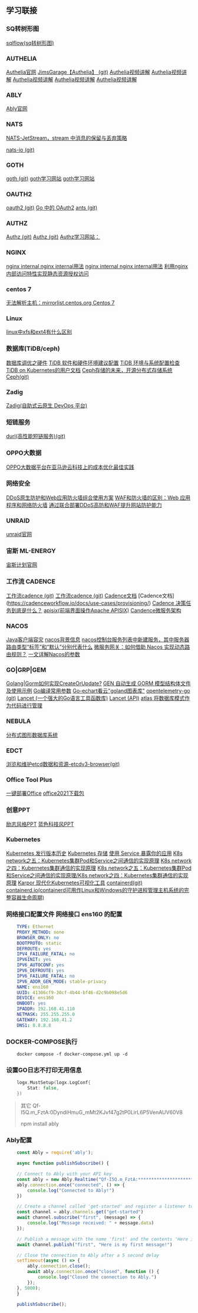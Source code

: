 ## 学习联接

### SQ转树形图
[sqlflow(sq转树形图)](https://sqlflow.gudusoft.com/#/)

### AUTHELIA
[Authelia官网](https://www.authelia.com/)
[JimsGarage【Authelia】 (git)](https://github.com/JamesTurland/JimsGarage)
[Authelia视频讲解](https://www.youtube.com/watch?v=u6H-Qwf4nZA)
[Authelia视频讲解](https://www.youtube.com/watch?v=5KtbmrUwYNQ&list=PLjLkaXQ35321q4IpOpAif7kmoExySwpF-)
[Authelia视频讲解](https://www.youtube.com/watch?v=u6H-Qwf4nZA&list=PLGSF1yrOo4mhTVB-2eqPTGYuOh03fDNN_)
[Authelia视频讲解](https://www.youtube.com/watch?v=IWNypK2WxB0&t=114s)
[Authelia视频讲解](https://www.youtube.com/watch?v=upKaY6VkQqw&t=29s)

### ABLY
[Ably官网](https://ably.com/accounts/52602/apps/87577/getting_started)

### NATS
[NATS-JetStream，stream 中消息的保留与丢弃策略](https://mp.weixin.qq.com/s?__biz=MzU5MjA3MzMzMA==&mid=2247485802&idx=1&sn=2eec827318e762ec0cbaedaa93f3372c&chksm=fe240e77c953876157bd16686197f94090ee62782153bb90a1552b0c09d210af768dd8ed8cdb&cur_album_id=3112902182745522177&scene=189#wechat_redirect)

[nats-io (git)](https://github.com/nats-io/nats.js/issues/461)

### GOTH
[goth (git)](https://github.com/markbates/goth)
[goth学习网站](https://wathsara.medium.com/asgardeo-authentication-with-golang-and-goth-2be8eea7dbe7)
[goth学习网站](https://mehdihadeli.github.io/awesome-go-education/auth-oauth/)

### OAUTH2
[oauth2 (git)](https://github.com/go-oauth2/oauth2)
[Go 中的 OAuth2](https://pkg.go.dev/golang.org/x/oauth2)
[ants (git)](https://github.com/panjf2000/ants)

### AUTHZ
[Authz (git)](https://github.com/eko/authz)
[Authz (git)](https://github.com/eko/authz/tree/master)
[Authz学习网站：](https://mehdihadeli.github.io/awesome-go-education/auth-oauth/)

### NGINX
[nginx internal nginx internal用法](https://blog.51cto.com/u_14224/10180642)
[nginx internal nginx internal用法](https://nginx.org/en/docs/http/ngx_http_core_module.html#internal)
[利用nginx内部访问特性实现静态资源授权访问](https://blog.csdn.net/leftfist/article/details/136262034)

### centos 7
[无法解析主机：mirrorlist.centos.org Centos 7](https://serverfault.com/questions/904304/could-not-resolve-host-mirrorlist-centos-org-centos-7)

### Linux
[linux中xfs和ext4有什么区别](https://aiops.com/news/post/6005.html)

### 数据库(TiDB/ceph)
[数据库调优之硬件](https://tidb.net/book/tidb-monthly/2022/2022-03/usercase/tuning-hardware)
[TiDB 软件和硬件环境建议配置](https://docs.pingcap.com/zh/tidb/stable/hardware-and-software-requirements)
[TiDB 环境与系统配置检查](https://docs.pingcap.com/zh/tidb/stable/check-before-deployment)
[TiDB on Kubernetes的用户文档](https://docs.pingcap.com/zh/tidb-in-kubernetes/stable)
[Ceph存储的未来，开源分布式存储系统](https://ceph.io/en/)
[Ceph(git)](https://github.com/ceph/ceph)

### Zadig
[Zadig(自助式云原生 DevOps 平台)](https://koderover.com/zadig)

### 短链服务
[durl(高性能短链服务)(git)](https://github.com/songangweb/durl)

### OPPO大数据
[OPPO大数据平台在亚马逊云科技上的成本优化最佳实践](https://aws.amazon.com/cn/blogs/china/optimization-practice-of-oppo-big-data-platform-on-aws/)

### 网络安全
[DDoS原生防护和Web应用防火墙组合使用方案](https://help.aliyun.com/zh/anti-ddos/anti-ddos-origin/use-cases/use-anti-ddos-origin-and-waf)
[WAF和防火墙的区别：Web 应用程序和网络防火墙](https://www.fortinet.com/cn/resources/cyberglossary/waf-vs-firewall)
[通过联合部署DDoS高防和WAF提升网站防护能力](https://help.aliyun.com/zh/waf/web-application-firewall-2-0/user-guide/protect-a-website-by-using-both-anti-ddos-pro-or-anti-ddos-premium-and-waf)



### UNRAID
[unraid官网](https://unraid.net/)

### 宙斯 ML-ENERGY
[宙斯计划官网](https://ml.energy/zeus/)

### 工作流 CADENCE
[工作流cadence (git)](https://github.com/uber/cadence)
[工作流cadence (git)](https://github.com/apache/apisix-dashboard)
[Cadence文档](https://www.instaclustr.com/support/documentation/)
[Cadence文档] (https://cadenceworkflow.io/docs/use-cases/provisioning/)
[Cadence 决策任务到底是什么？](https://stackoverflow.com/questions/62904129/what-exactly-is-a-cadence-decision-task/63964726#63964726)
[apisix(前端界面操作Apache APISIX)](https://cadenceworkflow.io/)
[Candence微服务架构](/assets/img/cadence.png "Candence微服务架构")

### NACOS
[Java客户端容灾](https://nacos.io/docs/v2/guide/user/failover/)
[nacos背景信息](https://nacos.io/zh-cn/blog/apisix.html)
[nacos控制台服务列表中新建服务，其中服务器路由类型“标签”和“默认”分别代表什么](https://nacos.io/en/blog/faq/nacos-user-question-history15002/)
[微服务网关：如何借助 Nacos 实现动态路由规则？](https://blog.csdn.net/zgz15515397650/article/details/125957781)
[一文详解Nacos的参数](https://juejin.cn/post/7066944055808098335)



### GO|GRP|GEM
[Golang|Gorm如何实现CreateOrUpdate?](https://www.hackerxiao.online/2023/10/08/gormcreateorupdate/)
[GEN 自动生成 GORM 模型结构体文件及使用示例](https://segmentfault.com/a/1190000042502370?sort=votes)
[Go编译常用参数](https://juejin.cn/post/7096772208999006244)
[Go-echart看云"goland图表库"](https://www.kancloud.cn/gopher_go/go/1010270)
[opentelemetry-go (git)](https://github.com/open-telemetry/opentelemetry-go)
[Lancet (一个强大的Go语言工具函数库)](https://www.golancet.cn/)
[Lancet (API)](https://www.golancet.cn/api/overview.html)
[atlas 将数据库模式作为代码进行管理](https://atlasgo.io/)

### NEBULA
[分布式图形数据库系统](https://www.nebula-graph.io/)

### EDCT
[浏览和维护etcd数据和资源-etcdv3-browser(git)](https://github.com/gohutool/boot4go-etcdv3-browser) 

### Office Tool Plus
[一键部署Office](https://otp.landian.vip/zh-cn/)
[office2021下载包](http://down.5v13.com/f/14211491-1043515066-ce42a9)

### 创意PPT
[励志风格PPT](https://m.51miz.com/ppt/gongzuozongjieppt/983886.html)
[蓝色科技风PPT](https://m.51miz.com/ppt/shangyejihuashuppt/953267.html)


### Kubernetes
[Kubernetes 发行版本历史](https://kubernetes.io/zh-cn/releases/)
[Kubernetes 存储](https://kubernetes.io/zh-cn/docs/concepts/storage/volumes/#:~:text=Kubernetes%20%E9%A1%B9%E7%9B%AE%E5%BB%BA%E8%AE%AE%E4%BD%A0%E8%BD%AC%E4%B8%BA%E4%BD%BF%E7%94%A8CephFS%20CSI%20%E7%AC%AC,%E5%8F%AA%E6%98%AF%E5%8D%B7%E8%A2%AB%E5%8D%B8%E8%BD%BD%E4%BA%86%E3%80%82)
[使用 Service 暴露你的应用](https://kubernetes.io/zh-cn/docs/tutorials/kubernetes-basics/expose/expose-intro/)
[K8s network之五：Kubernetes集群Pod和Service之间通信的实现原理](https://marcuseddie.github.io/2021/K8s-Network-Architecture-section-five.html)
[K8s network之四：Kubernetes集群通信的实现原理](https://marcuseddie.github.io/2021/K8s-Network-Architecture-section-four.html)
[K8s network之五：Kubernetes集群Pod和Service之间通信的实现原理/K8s network之四：Kubernetes集群通信的实现原理](https://marcuseddie.github.io/#blog)
[Karpor 现代化Kubernetes可视化工具](https://github.com/KusionStack/karpor?tab=readme-ov-file)
[containerd(git)](https://github.com/containerd/containerd/blob/main/docs/getting-started.md)
[containerd.io(containerd可用作Linux和Windows的守护进程管理主机系统的完整容器生命周期)](https://containerd.io/)

### 网络接口配置文件 网络接口 ens160 的配置

```yaml
    TYPE: Ethernet
    PROXY_METHOD: none
    BROWSER_ONLY: no
    BOOTPROTO: static
    DEFROUTE: yes
    IPV4_FAILURE_FATAL: no
    IPV6INIT: yes
    IPV6_AUTOCONF: yes
    IPV6_DEFROUTE: yes
    IPV6_FAILURE_FATAL: no
    IPV6_ADDR_GEN_MODE: stable-privacy
    NAME: ens160
    UUID: 41306cf9-30cf-4b44-bf46-d2c9b098e5d6
    DEVICE: ens160
    ONBOOT: yes
    IPADDR: 192.168.41.110
    NETMASK: 255.255.255.0
    GATEWAY: 192.168.41.2
    DNS1: 8.8.8.8
```

### DOCKER-COMPOSE执行

```docker
    docker compose -f docker-compose.yml up -d
```

### 设置GO日志不打印无用信息
```go
    logx.MustSetup(logx.LogConf{
        Stat: false,
    })
```

> 其它
> Qf-I5Q.m_FztA:0DyndiHmuG_mMt2KJvf47g2tP0LirL6P5VenAUV60V8
> 
> npm install ably

### Ably配置

```javascript
    const Ably = require('ably');

    async function publishSubscribe() {

    // Connect to Ably with your API key
    const ably = new Ably.Realtime("Qf-I5Q.m_FztA:*******************************************")
    ably.connection.once("connected", () => {
        console.log("Connected to Ably!")
    })

    // Create a channel called 'get-started' and register a listener to subscribe to all messages with the name 'first'
    const channel = ably.channels.get("get-started")
    await channel.subscribe("first", (message) => {
        console.log("Message received: " + message.data)
    });

    // Publish a message with the name 'first' and the contents 'Here is my first message!'
    await channel.publish("first", "Here is my first message!")

    // Close the connection to Ably after a 5 second delay
    setTimeout(async () => {
        ably.connection.close();
        await ably.connection.once("closed", function () {
            console.log("Closed the connection to Ably.")
        });
    }, 5000);
    }

    publishSubscribe();

```